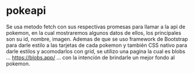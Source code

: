 # pokeapi

Se usa metodo fetch con sus respectivas promesas para llamar a la api de pokemon, en la cual mostraremos algunos datos de ellos, los principales son su id, nombre, imagen.
Ademas de que se uso framework de Bootstrap para darle estilo a las tarjetas de cada pokemon y también CSS nativo para darle estilos y acomodarlos con grid, se utilizo una pagina la cual es blobs ... https://blobs.app/ ... con la intención de brindarle un mejor fondo al pokemon.
